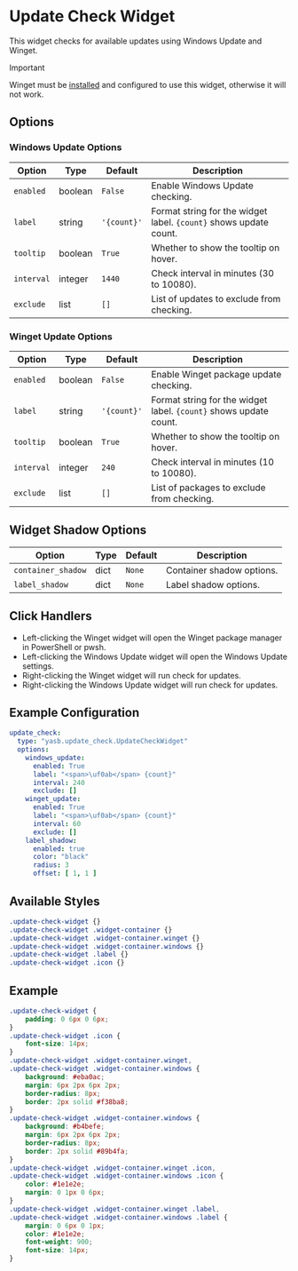 # Update Check Widget

This widget checks for available updates using Windows Update and Winget.

> [!IMPORTANT]  
> Winget must be [installed](https://learn.microsoft.com/en-us/windows/package-manager/winget/) and configured to use this widget, otherwise it will not work. 

## Options

### Windows Update Options

| Option          | Type    | Default    | Description                                                  |
|-----------------|---------|------------|--------------------------------------------------------------|
| `enabled`       | boolean | `False`    | Enable Windows Update checking.                              |
| `label`         | string  | `'{count}'`| Format string for the widget label. `{count}` shows update count. |
| `tooltip`  | boolean  | `True`        | Whether to show the tooltip on hover. |
| `interval`      | integer | `1440`     | Check interval in minutes (30 to 10080).                     |
| `exclude`       | list    | `[]`       | List of updates to exclude from checking.                    |

### Winget Update Options

| Option          | Type    | Default    | Description                                                  |
|-----------------|---------|------------|--------------------------------------------------------------|
| `enabled`       | boolean | `False`    | Enable Winget package update checking.                       |
| `label`         | string  | `'{count}'`| Format string for the widget label. `{count}` shows update count. |
| `tooltip`  | boolean  | `True`        | Whether to show the tooltip on hover. |
| `interval`      | integer | `240`      | Check interval in minutes (10 to 10080).                     |
| `exclude`       | list    | `[]`       | List of packages to exclude from checking.                   |

## Widget Shadow Options
| Option          | Type    | Default    | Description                                                  |
|-----------------|---------|------------|--------------------------------------------------------------|
| `container_shadow`   | dict   | `None`                  | Container shadow options.                       |
| `label_shadow`         | dict   | `None`                  | Label shadow options.                 |


## Click Handlers
- Left-clicking the Winget widget will open the Winget package manager in PowerShell or pwsh.
- Left-clicking the Windows Update widget will open the Windows Update settings.
- Right-clicking the Winget widget will run check for updates.
- Right-clicking the Windows Update widget will run check for updates.

## Example Configuration

```yaml
update_check:
  type: "yasb.update_check.UpdateCheckWidget"
  options:
    windows_update:
      enabled: True
      label: "<span>\uf0ab</span> {count}"
      interval: 240
      exclude: []
    winget_update:
      enabled: True
      label: "<span>\uf0ab</span> {count}"
      interval: 60
      exclude: []
    label_shadow:
      enabled: true
      color: "black"
      radius: 3
      offset: [ 1, 1 ]
```

## Available Styles

```css
.update-check-widget {}
.update-check-widget .widget-container {}
.update-check-widget .widget-container.winget {}
.update-check-widget .widget-container.windows {}
.update-check-widget .label {}
.update-check-widget .icon {}
```

## Example

```css
.update-check-widget {
    padding: 0 6px 0 6px;
}
.update-check-widget .icon {
    font-size: 14px;
}
.update-check-widget .widget-container.winget,
.update-check-widget .widget-container.windows {
    background: #eba0ac;
    margin: 6px 2px 6px 2px;
    border-radius: 8px;
    border: 2px solid #f38ba8;
}
.update-check-widget .widget-container.windows {
    background: #b4befe;
    margin: 6px 2px 6px 2px;
    border-radius: 8px;
    border: 2px solid #89b4fa;
}
.update-check-widget .widget-container.winget .icon,
.update-check-widget .widget-container.windows .icon {
    color: #1e1e2e;
    margin: 0 1px 0 6px;
}
.update-check-widget .widget-container.winget .label,
.update-check-widget .widget-container.windows .label {
    margin: 0 6px 0 1px;
    color: #1e1e2e;
    font-weight: 900;
    font-size: 14px;
} 
```

